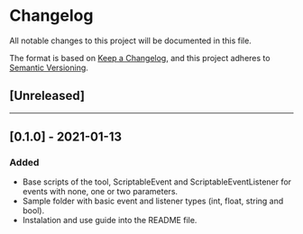 # Changelog
All notable changes to this project will be documented in this file.

The format is based on [Keep a Changelog](https://keepachangelog.com/en/1.0.0/),
and this project adheres to [Semantic Versioning](https://semver.org/spec/v2.0.0.html).

## [Unreleased]
---

## [0.1.0] - 2021-01-13
### Added
- Base scripts of the tool, ScriptableEvent and ScriptableEventListener for events with none, one or two parameters.
- Sample folder with basic event and listener types (int, float, string and bool).
- Instalation and use guide into the README file.
